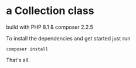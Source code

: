 # a Collection class

build with PHP 8.1 &
composer 2.2.5

To install the dependencies and get started just run 
```
composer install 
```

That's all.

